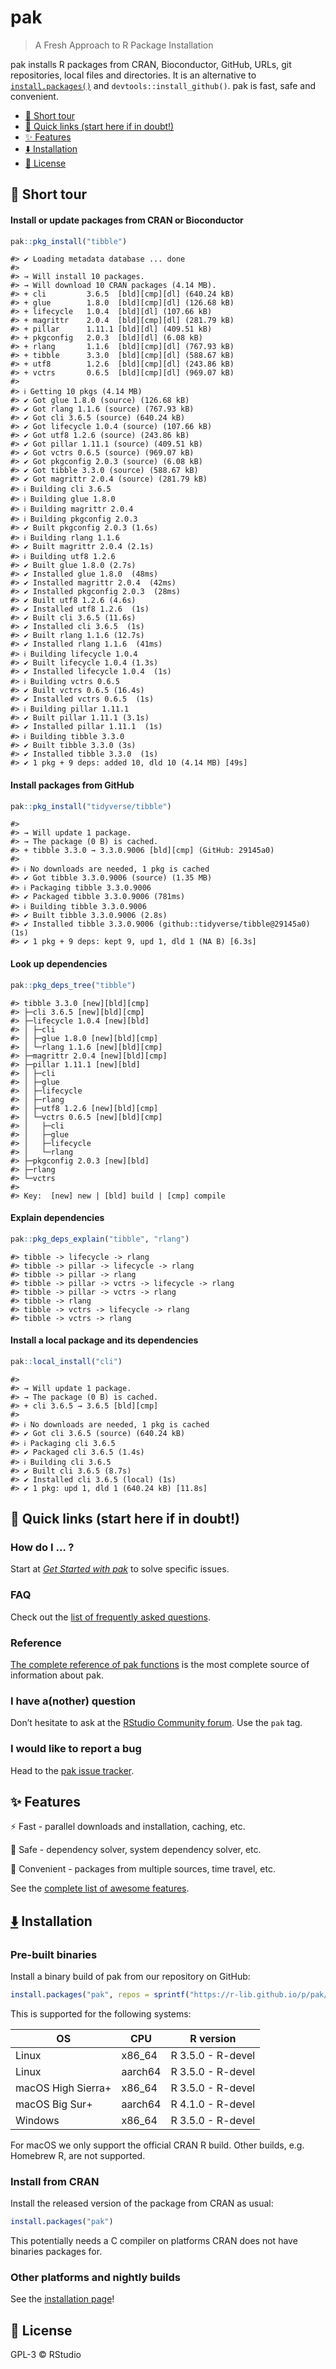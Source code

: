 # pak

> A Fresh Approach to R Package Installation

pak installs R packages from CRAN, Bioconductor, GitHub, URLs, git
repositories, local files and directories. It is an alternative to
[`install.packages()`](https://rdrr.io/r/utils/install.packages.html)
and `devtools::install_github()`. pak is fast, safe and convenient.

- [🚀 Short tour](#rocket-short-tour)
- [🔗 Quick links (start here if in
  doubt!)](#link-quick-links-start-here-if-in-doubt)
- [✨ Features](#sparkles-features)
- [⬇️ Installation](#arrow_down-installation)
- [**📘** License](#blue_book-license)

## 🚀 Short tour

#### Install or update packages from CRAN or Bioconductor

``` r
pak::pkg_install("tibble")
```

    #> ✔ Loading metadata database ... done
    #>
    #> → Will install 10 packages.
    #> → Will download 10 CRAN packages (4.14 MB).
    #> + cli         3.6.5  [bld][cmp][dl] (640.24 kB)
    #> + glue        1.8.0  [bld][cmp][dl] (126.68 kB)
    #> + lifecycle   1.0.4  [bld][dl] (107.66 kB)
    #> + magrittr    2.0.4  [bld][cmp][dl] (281.79 kB)
    #> + pillar      1.11.1 [bld][dl] (409.51 kB)
    #> + pkgconfig   2.0.3  [bld][dl] (6.08 kB)
    #> + rlang       1.1.6  [bld][cmp][dl] (767.93 kB)
    #> + tibble      3.3.0  [bld][cmp][dl] (588.67 kB)
    #> + utf8        1.2.6  [bld][cmp][dl] (243.86 kB)
    #> + vctrs       0.6.5  [bld][cmp][dl] (969.07 kB)
    #>
    #> ℹ Getting 10 pkgs (4.14 MB)
    #> ✔ Got glue 1.8.0 (source) (126.68 kB)
    #> ✔ Got rlang 1.1.6 (source) (767.93 kB)
    #> ✔ Got cli 3.6.5 (source) (640.24 kB)
    #> ✔ Got lifecycle 1.0.4 (source) (107.66 kB)
    #> ✔ Got utf8 1.2.6 (source) (243.86 kB)
    #> ✔ Got pillar 1.11.1 (source) (409.51 kB)
    #> ✔ Got vctrs 0.6.5 (source) (969.07 kB)
    #> ✔ Got pkgconfig 2.0.3 (source) (6.08 kB)
    #> ✔ Got tibble 3.3.0 (source) (588.67 kB)
    #> ✔ Got magrittr 2.0.4 (source) (281.79 kB)
    #> ℹ Building cli 3.6.5
    #> ℹ Building glue 1.8.0
    #> ℹ Building magrittr 2.0.4
    #> ℹ Building pkgconfig 2.0.3
    #> ✔ Built pkgconfig 2.0.3 (1.6s)
    #> ℹ Building rlang 1.1.6
    #> ✔ Built magrittr 2.0.4 (2.1s)
    #> ℹ Building utf8 1.2.6
    #> ✔ Built glue 1.8.0 (2.7s)
    #> ✔ Installed glue 1.8.0  (48ms)
    #> ✔ Installed magrittr 2.0.4  (42ms)
    #> ✔ Installed pkgconfig 2.0.3  (28ms)
    #> ✔ Built utf8 1.2.6 (4.6s)
    #> ✔ Installed utf8 1.2.6  (1s)
    #> ✔ Built cli 3.6.5 (11.6s)
    #> ✔ Installed cli 3.6.5  (1s)
    #> ✔ Built rlang 1.1.6 (12.7s)
    #> ✔ Installed rlang 1.1.6  (41ms)
    #> ℹ Building lifecycle 1.0.4
    #> ✔ Built lifecycle 1.0.4 (1.3s)
    #> ✔ Installed lifecycle 1.0.4  (1s)
    #> ℹ Building vctrs 0.6.5
    #> ✔ Built vctrs 0.6.5 (16.4s)
    #> ✔ Installed vctrs 0.6.5  (1s)
    #> ℹ Building pillar 1.11.1
    #> ✔ Built pillar 1.11.1 (3.1s)
    #> ✔ Installed pillar 1.11.1  (1s)
    #> ℹ Building tibble 3.3.0
    #> ✔ Built tibble 3.3.0 (3s)
    #> ✔ Installed tibble 3.3.0  (1s)
    #> ✔ 1 pkg + 9 deps: added 10, dld 10 (4.14 MB) [49s]

#### Install packages from GitHub

``` r
pak::pkg_install("tidyverse/tibble")
```

    #>
    #> → Will update 1 package.
    #> → The package (0 B) is cached.
    #> + tibble 3.3.0 → 3.3.0.9006 [bld][cmp] (GitHub: 29145a0)
    #>
    #> ℹ No downloads are needed, 1 pkg is cached
    #> ✔ Got tibble 3.3.0.9006 (source) (1.35 MB)
    #> ℹ Packaging tibble 3.3.0.9006
    #> ✔ Packaged tibble 3.3.0.9006 (781ms)
    #> ℹ Building tibble 3.3.0.9006
    #> ✔ Built tibble 3.3.0.9006 (2.8s)
    #> ✔ Installed tibble 3.3.0.9006 (github::tidyverse/tibble@29145a0) (1s)
    #> ✔ 1 pkg + 9 deps: kept 9, upd 1, dld 1 (NA B) [6.3s]

#### Look up dependencies

``` r
pak::pkg_deps_tree("tibble")
```

    #> tibble 3.3.0 [new][bld][cmp]
    #> ├─cli 3.6.5 [new][bld][cmp]
    #> ├─lifecycle 1.0.4 [new][bld]
    #> │ ├─cli
    #> │ ├─glue 1.8.0 [new][bld][cmp]
    #> │ └─rlang 1.1.6 [new][bld][cmp]
    #> ├─magrittr 2.0.4 [new][bld][cmp]
    #> ├─pillar 1.11.1 [new][bld]
    #> │ ├─cli
    #> │ ├─glue
    #> │ ├─lifecycle
    #> │ ├─rlang
    #> │ ├─utf8 1.2.6 [new][bld][cmp]
    #> │ └─vctrs 0.6.5 [new][bld][cmp]
    #> │   ├─cli
    #> │   ├─glue
    #> │   ├─lifecycle
    #> │   └─rlang
    #> ├─pkgconfig 2.0.3 [new][bld]
    #> ├─rlang
    #> └─vctrs
    #>
    #> Key:  [new] new | [bld] build | [cmp] compile

#### Explain dependencies

``` r
pak::pkg_deps_explain("tibble", "rlang")
```

    #> tibble -> lifecycle -> rlang
    #> tibble -> pillar -> lifecycle -> rlang
    #> tibble -> pillar -> rlang
    #> tibble -> pillar -> vctrs -> lifecycle -> rlang
    #> tibble -> pillar -> vctrs -> rlang
    #> tibble -> rlang
    #> tibble -> vctrs -> lifecycle -> rlang
    #> tibble -> vctrs -> rlang

#### Install a local package and its dependencies

``` r
pak::local_install("cli")
```

    #>
    #> → Will update 1 package.
    #> → The package (0 B) is cached.
    #> + cli 3.6.5 → 3.6.5 [bld][cmp]
    #>
    #> ℹ No downloads are needed, 1 pkg is cached
    #> ✔ Got cli 3.6.5 (source) (640.24 kB)
    #> ℹ Packaging cli 3.6.5
    #> ✔ Packaged cli 3.6.5 (1.4s)
    #> ℹ Building cli 3.6.5
    #> ✔ Built cli 3.6.5 (8.7s)
    #> ✔ Installed cli 3.6.5 (local) (1s)
    #> ✔ 1 pkg: upd 1, dld 1 (640.24 kB) [11.8s]

## 🔗 Quick links (start here if in doubt!)

### How do I … ?

Start at [*Get Started with
pak*](https://pak.r-lib.org/reference/get-started.html) to solve
specific issues.

### FAQ

Check out the [list of frequently asked
questions](https://pak.r-lib.org/reference/faq.html).

### Reference

[The complete reference of pak
functions](https://pak.r-lib.org/dev/reference/) is the most complete
source of information about pak.

### I have a(nother) question

Don’t hesitate to ask at the [RStudio Community
forum](https://forum.posit.co/). Use the `pak` tag.

### I would like to report a bug

Head to the [pak issue tracker](https://github.com/r-lib/pak/issues).

## ✨ Features

⚡ Fast - parallel downloads and installation, caching, etc.

🦺 Safe - dependency solver, system dependency solver, etc.

🏪 Convenient - packages from multiple sources, time travel, etc.

See the [complete list of awesome
features](https://pak.r-lib.org/reference/features.html).

## [⬇️](https://github.com/r-lib/rig#%EF%B8%8F--installation) Installation

### Pre-built binaries

Install a binary build of pak from our repository on GitHub:

``` r
install.packages("pak", repos = sprintf("https://r-lib.github.io/p/pak/stable/%s/%s/%s", .Platform$pkgType, R.Version()$os, R.Version()$arch))
```

This is supported for the following systems:

| OS                 | CPU     | R version         |
|--------------------|---------|-------------------|
| Linux              | x86_64  | R 3.5.0 - R-devel |
| Linux              | aarch64 | R 3.5.0 - R-devel |
| macOS High Sierra+ | x86_64  | R 3.5.0 - R-devel |
| macOS Big Sur+     | aarch64 | R 4.1.0 - R-devel |
| Windows            | x86_64  | R 3.5.0 - R-devel |

For macOS we only support the official CRAN R build. Other builds, e.g.
Homebrew R, are not supported.

### Install from CRAN

Install the released version of the package from CRAN as usual:

``` r
install.packages("pak")
```

This potentially needs a C compiler on platforms CRAN does not have
binaries packages for.

### Other platforms and nightly builds

See the [installation
page](https://pak.r-lib.org/reference/install.html)!

## **📘** License

GPL-3 © RStudio
